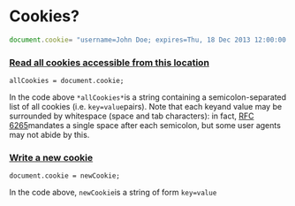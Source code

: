 # Cookies?

```js
document.cookie= "username=John Doe; expires=Thu, 18 Dec 2013 12:00:00 UTC"; 
```

### [Read all cookies accessible from this location](https://developer.mozilla.org/en-US/docs/Web/API/Document/cookie#Read_all_cookies_accessible_from_this_location)

```
allCookies = document.cookie;
```

In the code above `*allCookies*`is a string containing a semicolon-separated list of all cookies (i.e. `key=value`pairs). Note that each keyand value may be surrounded by whitespace (space and tab characters): in fact, [RFC 6265](https://tools.ietf.org/html/rfc6265)mandates a single space after each semicolon, but some user agents may not abide by this.

### [Write a new cookie](https://developer.mozilla.org/en-US/docs/Web/API/Document/cookie#Write_a_new_cookie)

```
document.cookie = newCookie;
```

In the code above, `newCookie`is a string of form `key=value`